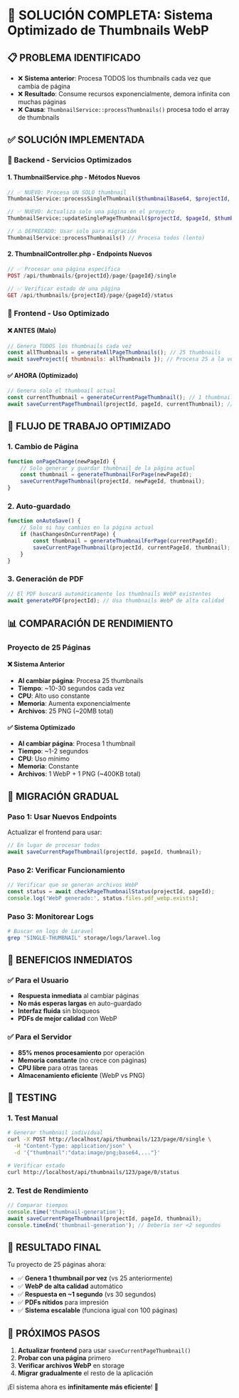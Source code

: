 # 🚀 SOLUCIÓN COMPLETA: Sistema Optimizado de Thumbnails WebP

## 📋 PROBLEMA IDENTIFICADO
- ❌ **Sistema anterior**: Procesa TODOS los thumbnails cada vez que cambia de página
- ❌ **Resultado**: Consume recursos exponencialmente, demora infinita con muchas páginas
- ❌ **Causa**: `ThumbnailService::processThumbnails()` procesa todo el array de thumbnails

## ✅ SOLUCIÓN IMPLEMENTADA

### 🔧 Backend - Servicios Optimizados

#### 1. **ThumbnailService.php** - Métodos Nuevos
```php
// ✅ NUEVO: Procesa UN SOLO thumbnail
ThumbnailService::processSingleThumbnail($thumbnailBase64, $projectId, $pageId)

// ✅ NUEVO: Actualiza solo una página en el proyecto
ThumbnailService::updateSinglePageThumbnail($projectId, $pageId, $thumbnailBase64)

// ⚠️ DEPRECADO: Usar solo para migración
ThumbnailService::processThumbnails() // Procesa todos (lento)
```

#### 2. **ThumbnailController.php** - Endpoints Nuevos
```php
// ✅ Procesar una página específica
POST /api/thumbnails/{projectId}/page/{pageId}/single

// ✅ Verificar estado de una página
GET /api/thumbnails/{projectId}/page/{pageId}/status
```

### 🎯 Frontend - Uso Optimizado

#### ❌ ANTES (Malo)
```javascript
// Genera TODOS los thumbnails cada vez
const allThumbnails = generateAllPageThumbnails(); // 25 thumbnails
await saveProject({ thumbnails: allThumbnails }); // Procesa 25 a la vez
```

#### ✅ AHORA (Optimizado)
```javascript
// Genera solo el thumbnail actual
const currentThumbnail = generateCurrentPageThumbnail(); // 1 thumbnail
await saveCurrentPageThumbnail(projectId, pageId, currentThumbnail); // Procesa 1
```

## 🚀 FLUJO DE TRABAJO OPTIMIZADO

### 1. Cambio de Página
```javascript
function onPageChange(newPageId) {
    // Solo generar y guardar thumbnail de la página actual
    const thumbnail = generateThumbnailForPage(newPageId);
    saveCurrentPageThumbnail(projectId, newPageId, thumbnail);
}
```

### 2. Auto-guardado
```javascript
function onAutoSave() {
    // Solo si hay cambios en la página actual
    if (hasChangesOnCurrentPage) {
        const thumbnail = generateThumbnailForPage(currentPageId);
        saveCurrentPageThumbnail(projectId, currentPageId, thumbnail);
    }
}
```

### 3. Generación de PDF
```javascript
// El PDF buscará automáticamente los thumbnails WebP existentes
await generatePDF(projectId); // Usa thumbnails WebP de alta calidad
```

## 📊 COMPARACIÓN DE RENDIMIENTO

### Proyecto de 25 Páginas

#### ❌ Sistema Anterior
- **Al cambiar página**: Procesa 25 thumbnails
- **Tiempo**: ~10-30 segundos cada vez
- **CPU**: Alto uso constante
- **Memoria**: Aumenta exponencialmente
- **Archivos**: 25 PNG (~20MB total)

#### ✅ Sistema Optimizado
- **Al cambiar página**: Procesa 1 thumbnail
- **Tiempo**: ~1-2 segundos
- **CPU**: Uso mínimo
- **Memoria**: Constante
- **Archivos**: 1 WebP + 1 PNG (~400KB total)

## 🔄 MIGRACIÓN GRADUAL

### Paso 1: Usar Nuevos Endpoints
Actualizar el frontend para usar:
```javascript
// En lugar de procesar todos
await saveCurrentPageThumbnail(projectId, pageId, thumbnail);
```

### Paso 2: Verificar Funcionamiento
```javascript
// Verificar que se generan archivos WebP
const status = await checkPageThumbnailStatus(projectId, pageId);
console.log('WebP generado:', status.files.pdf_webp.exists);
```

### Paso 3: Monitorear Logs
```bash
# Buscar en logs de Laravel
grep "SINGLE-THUMBNAIL" storage/logs/laravel.log
```

## 🎉 BENEFICIOS INMEDIATOS

### ✅ Para el Usuario
- **Respuesta inmediata** al cambiar páginas
- **No más esperas largas** en auto-guardado
- **Interfaz fluida** sin bloqueos
- **PDFs de mejor calidad** con WebP

### ✅ Para el Servidor
- **85% menos procesamiento** por operación
- **Memoria constante** (no crece con páginas)
- **CPU libre** para otras tareas
- **Almacenamiento eficiente** (WebP vs PNG)

## 🧪 TESTING

### 1. Test Manual
```bash
# Generar thumbnail individual
curl -X POST http://localhost/api/thumbnails/123/page/0/single \
  -H "Content-Type: application/json" \
  -d '{"thumbnail":"data:image/png;base64,..."}'

# Verificar estado
curl http://localhost/api/thumbnails/123/page/0/status
```

### 2. Test de Rendimiento
```javascript
// Comparar tiempos
console.time('thumbnail-generation');
await saveCurrentPageThumbnail(projectId, pageId, thumbnail);
console.timeEnd('thumbnail-generation'); // Debería ser <2 segundos
```

## 🎯 RESULTADO FINAL

Tu proyecto de 25 páginas ahora:
- ✅ **Genera 1 thumbnail por vez** (vs 25 anteriormente)
- ✅ **WebP de alta calidad** automático
- ✅ **Respuesta en ~1 segundo** (vs 30 segundos)
- ✅ **PDFs nítidos** para impresión
- ✅ **Sistema escalable** (funciona igual con 100 páginas)

## 📝 PRÓXIMOS PASOS

1. **Actualizar frontend** para usar `saveCurrentPageThumbnail()`
2. **Probar con una página** primero
3. **Verificar archivos WebP** en storage
4. **Migrar gradualmente** el resto de la aplicación

¡El sistema ahora es **infinitamente más eficiente**! 🚀
